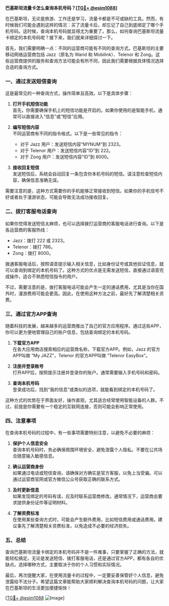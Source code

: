 **巴基斯坦流量卡怎么查询本机号码？[[TG💪+ @esim1088](https://t.me/s/esim1088)]**

在巴基斯坦，无论是旅游、工作还是学习，流量卡都是不可或缺的工具。然而，有时候我们可能会遇到这样的情况：买了流量卡后，却忘记了自己到底绑定了哪个手机号码。这时候，查询本机号码就显得尤为重要了。那么，如何查询巴基斯坦流量卡绑定的本机号码呢？接下来，我们就来详细探讨一下。

首先，我们需要明确一点：不同的运营商可能有不同的查询方式。巴基斯坦的主要移动网络运营商包括 Jazz（原名为 Warid 和 Mobilink）、Telenor 和 Zong。这些运营商提供的服务和查询方法可能会有所不同，因此我们需要根据具体情况选择合适的查询方式。

### 一、通过发送短信查询

这是最常见的一种查询方式，操作简单且高效。以下是具体步骤：

1. **打开手机短信功能**  
   首先，你需要确保手机上的短信功能是开启的。如果你使用的是智能手机，通常可以直接进入“信息”或“短信”应用。

2. **编写短信内容**  
   不同运营商有不同的指令格式。以下是一些常见的指令：
   - 对于 Jazz 用户：发送短信内容“MYNUM”到 2323。
   - 对于 Telenor 用户：发送短信内容“ID”到 222。
   - 对于 Zong 用户：发送短信内容“ID”到 8000。

3. **接收回复短信**  
   发送短信后，系统会自动回复一条包含你本机号码的短信。请注意检查短信内容，确保信息准确无误。

需要注意的是，这种方式需要你的手机能够正常接收到短信。如果你的手机信号不好或者处于漫游状态，可能会导致无法成功接收回复。

### 二、拨打客服电话查询

如果你觉得发送短信太麻烦，也可以选择拨打运营商的客服电话进行查询。以下是各运营商的客服热线：

- Jazz：拨打 222 或 2323。
- Telenor：拨打 786。
- Zong：拨打 8000。

拨通客服电话后，按照语音提示输入相关信息，比如身份证号或其他验证信息，就可以查询到绑定的本机号码了。这种方式的优点是无需发送短信，直接通过语音完成操作，适合不熟悉短信指令的用户。

不过，需要注意的是，拨打客服电话可能会产生一定的通话费用，尤其是当你在国外时，漫游费用可能会更高。因此，在使用这种方法之前，最好先了解清楚相关资费。

### 三、通过官方APP查询

随着科技的发展，越来越多的运营商推出了自己的官方应用程序。通过这些APP，你可以更方便地管理自己的账户信息，包括查询绑定的本机号码。

1. **下载官方APP**  
   在各大应用商店搜索相应的运营商名称，下载官方APP。例如，Jazz 的官方APP叫做 “My JAZZ”，Telenor 的官方APP叫做 “Telenor EasyBox”。

2. **注册并登录账号**  
   打开APP后，按照提示注册并登录你的账户。通常需要输入手机号码和密码。

3. **查询本机号码**  
   登录成功后，找到“我的信息”或类似的选项，就能看到绑定的本机号码了。

这种方式的优势在于界面友好，操作直观，尤其适合经常使用智能设备的人群。不过，前提是你需要有一个稳定的互联网连接，否则可能会影响正常使用。

### 四、注意事项

在查询本机号码的过程中，有一些事项需要特别注意，以避免不必要的麻烦：

1. **保护个人信息安全**  
   查询本机号码时，务必确保周围环境安全，避免泄露个人隐私。不要在公共场合随意输入敏感信息。

2. **确认运营商身份**  
   如果通过电话或短信查询，请确保对方确实是官方客服，以免上当受骗。可以通过运营商官网或官方微信公众号获取正确的联系方式。

3. **及时更新信息**  
   如果发现绑定的号码有误，应及时联系运营商修改。通常情况下，运营商会要求提供身份证件等证明材料。

4. **了解资费标准**  
   在使用某些查询方式时，可能会产生额外费用，比如短信费用或通话费用。建议事先了解清楚相关资费标准，以免造成不必要的经济损失。

### 五、总结

查询巴基斯坦流量卡绑定的本机号码并不是一件难事，只要掌握了正确的方法，就能轻松搞定。无论是发送短信、拨打客服电话，还是通过官方APP，都有各自的优缺点。选择哪种方式，主要取决于你的个人习惯和实际情况。

最后，再次提醒大家，在使用流量卡的过程中，一定要妥善保管好个人信息，避免泄露给不法分子。希望这篇文章能帮助大家顺利解决查询本机号码的问题，让大家在巴基斯坦的生活更加便捷愉快！

[[TG💪+ @esim1088](https://t.me/s/esim1088) ![Image](https://i.postimg.cc/4NQfJmqS/Snipaste-2025-05-13-00-14-12.png)]